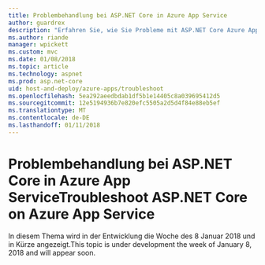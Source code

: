 ```yaml
---
title: Problembehandlung bei ASP.NET Core in Azure App Service
author: guardrex
description: "Erfahren Sie, wie Sie Probleme mit ASP.NET Core Azure App Service-Bereitstellungen diagnostizieren können."
ms.author: riande
manager: wpickett
ms.custom: mvc
ms.date: 01/08/2018
ms.topic: article
ms.technology: aspnet
ms.prod: asp.net-core
uid: host-and-deploy/azure-apps/troubleshoot
ms.openlocfilehash: 5ea292aeedbdab1df5b1e14405c8a039695412d5
ms.sourcegitcommit: 12e5194936b7e820efc5505a2d5d4f84e88eb5ef
ms.translationtype: MT
ms.contentlocale: de-DE
ms.lasthandoff: 01/11/2018
---
```

# <a name="troubleshoot-aspnet-core-on-azure-app-service"></a><span data-ttu-id="f9dc8-103">Problembehandlung bei ASP.NET Core in Azure App Service</span><span class="sxs-lookup"><span data-stu-id="f9dc8-103">Troubleshoot ASP.NET Core on Azure App Service</span></span>

<span data-ttu-id="f9dc8-104">In diesem Thema wird in der Entwicklung die Woche des 8 Januar 2018 und in Kürze angezeigt.</span><span class="sxs-lookup"><span data-stu-id="f9dc8-104">This topic is under development the week of January 8, 2018 and will appear soon.</span></span>
